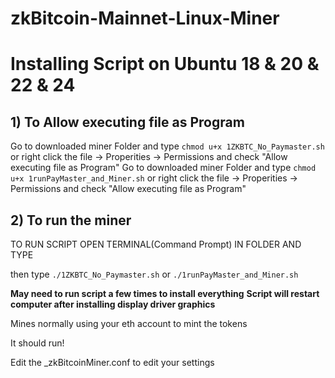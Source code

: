 # zkBitcoin-Mainnet-Linux-Miner
# Installing Script on Ubuntu 18 & 20 & 22 & 24
<h2>1) To Allow executing file as Program </h2>

Go to downloaded miner Folder and type `chmod u+x 1ZKBTC_No_Paymaster.sh` or right click the file -> Properities -> Permissions and check "Allow executing file as Program"
Go to downloaded miner Folder and type `chmod u+x 1runPayMaster_and_Miner.sh` or right click the file -> Properities -> Permissions and check "Allow executing file as Program"

<h2>2) To run the miner</h2>
TO RUN SCRIPT OPEN TERMINAL(Command Prompt) IN FOLDER AND TYPE

then type 
`./1ZKBTC_No_Paymaster.sh`
or
`./1runPayMaster_and_Miner.sh`

<b>May need to run script a few times to install everything</b>
<b>Script will restart computer after installing display driver graphics</b>

Mines normally using your eth account to mint the tokens

It should run!

Edit the _zkBitcoinMiner.conf to edit your settings
